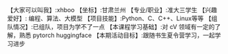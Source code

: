 【大家可以叫我】:xhboo
【坐标】:甘肃兰州
【专业/职业】:准大三学生
【兴趣爱好】: 编程、算法、大模型
【项目技能】:Python、C、C++、Linux等等
【组队情况】:已组队，项目为学不了一点
【本课程学习基础】:对 cV 领域有一定的了解，熟悉 pytorch huggingface
【本期活动目标】:跟随书生夏令营学习，一起学习进步
